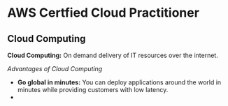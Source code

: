 # AWS Certfied Cloud Practitioner 

## Cloud Computing

**Cloud Computing:** On demand delivery of IT resources over the internet.

*Advantages of Cloud Computing*
* **Go global in minutes:** You can deploy applications around the world in minutes while providing customers with low latency.
*
